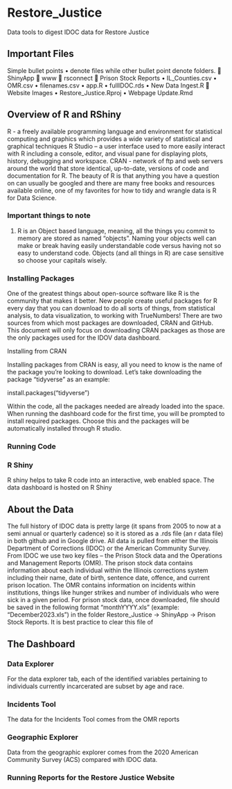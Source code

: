 # Restore_Justice
Data tools to digest IDOC data for Restore Justice

## Important Files 
Simple bullet points • denote files while other bullet point denote folders. 
	ShinyApp
	www
	rsconnect
	Prison Stock Reports
•	IL_Counties.csv
•	OMR.csv
•	filenames.csv
•	app.R
•	fullIDOC.rds
•	New Data Ingest.R
	Website Images
•	Restore_Justice.Rproj
•	Webpage Update.Rmd

## Overview of R and RShiny
R - a freely available programming language and environment for statistical computing and graphics which provides a wide variety of statistical and graphical techniques
R Studio – a user interface used to more easily interact with R including a console, editor, and visual pane for displaying plots, history, debugging and workspace. 
CRAN - network of ftp and web servers around the world that store identical, up-to-date, versions of code and documentation for R.
The beauty of R is that anything you have a question on can usually be googled and there are many free books and resources available online, one of my favorites for how to tidy and wrangle data is R for Data Science. 

### Important things to note
1.	R is an Object based language, meaning, all the things you commit to memory are stored as named “objects”. Naming your objects well can make or break having easily understandable code versus having not so easy to understand code. Objects (and all things in R) are case sensitive so choose your capitals wisely. 

### Installing Packages
One of the greatest things about open-source software like R is the community that makes it better. New people create useful packages for R every day that you can download to do all sorts of things, from statistical analysis, to data visualization, to working with TrueNumbers! There are two sources from which most packages are downloaded, CRAN and GitHub. This document will only focus on downloading CRAN packages as those are the only packages used for the IDOV data dashboard. 

Installing from CRAN

Installing packages from CRAN is easy, all you need to know is the name of the package you’re looking to download. Let’s take downloading the package “tidyverse” as an example:

install.packages(“tidyverse”)

Within the code, all the packages needed are already loaded into the space. When running the dashboard code for the first time, you will be prompted to install required packages. Choose this and the packages will be automatically installed through R studio. 
### Running Code

### R Shiny 
R shiny helps to take R code into an interactive, web enabled space. The data dashboard is hosted on R Shiny 


## About the Data
The full history of IDOC data is pretty large (it spans from 2005 to now at a semi annual or quarterly cadence) so it is stored as a .rds file (an r data file) in both github and in Google drive. All data is pulled from either the Illinois Department of Corrections (IDOC) or the American Community Survey.
From IDOC we use two key files – the Prison Stock data and the Operations and Management Reports (OMR). The prison stock data contains information about each individual within the Illinois corrections system including their name, date of birth, sentence date, offence, and current prison location. The OMR contains information on incidents within institutions, things like hunger strikes and number of individuals who were sick in a given period. 
For prison stock data, once downloaded, file should be saved in the following format “monthYYYY.xls” (example: “December2023.xls”) in the folder Restore_Justice -> ShinyApp -> Prison Stock Reports. It is best practice to clear this file of 

## The Dashboard

### Data Explorer
For the data explorer tab, each of the identified variables pertaining to individuals currently incarcerated are subset by age and race. 

### Incidents Tool
The data for the Incidents Tool comes from the OMR reports 

### Geographic Explorer
Data from the geographic explorer comes from the 2020 American Community Survey (ACS) compared with IDOC data.
 
### Running Reports for the Restore Justice Website

